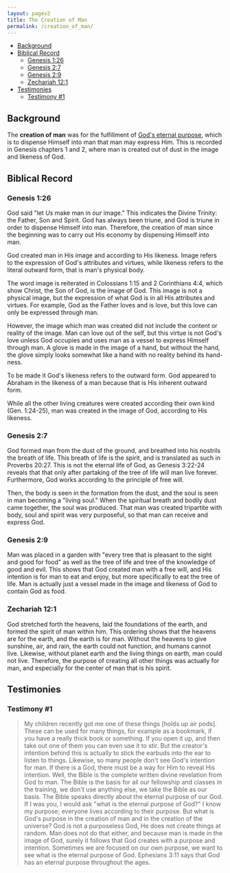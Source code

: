 ```yaml
---
layout: pagev2
title: The Creation of Man
permalink: /creation_of_man/
---
```

- [Background](#background)
- [Biblical Record](#biblical-record)
  - [Genesis 1:26](#genesis-126)
  - [Genesis 2:7](#genesis-27)
  - [Genesis 2:9](#genesis-29)
  - [Zechariah 12:1](#zechariah-121)
- [Testimonies](#testimonies)
  - [Testimony #1](#testimony-1)

## Background

The **creation of man** was for the fulfillment of [God's eternal purpose](../economy), which is to dispense Himself into man that man may express Him. This is recorded in Genesis chapters 1 and 2, where man is created out of dust in the image and likeness of God.

## Biblical Record

### Genesis 1:26

God said "let *Us* make man in *our* image." This indicates the Divine Trinity: the Father, Son and Spirit. God has always been triune, and God is triune in order to dispense Himself into man. Therefore, the creation of man since the beginning was to carry out His economy by dispensing Himself into man.

God created man in His image and according to His likeness. Image refers to the expression of God's attributes and virtues, while likeness refers to the literal outward form, that is man's physical body. 

The word image is reiterated in Colossians 1:15 and 2 Corinthians 4:4, which show Christ, the Son of God, is the image of God. This image is not a physical image, but the expression of what God is in all His attributes and virtues. For example, God as the Father loves and is love, but this love can only be expressed through man.

However, the image which man was created did not include the content or reality of the image. Man can love out of the self, but this virtue is not God's love unless God occupies and uses man as a vessel to express Himself through man. A glove is made in the image of a hand, but without the hand, the glove simply looks somewhat like a hand with no reality behind its hand-ness.

To be made it God's likeness refers to the outward form. God appeared to Abraham in the likeness of a man because that is His inherent outward form. 

While all the other living creatures were created according their own kind (Gen. 1:24-25), man was created in the image of God, according to His likeness. 

### Genesis 2:7

God formed man from the dust of the ground, and breathed into his nostrils the breath of life. This breath of life is the spirit, and is translated as such in Proverbs 20:27. This is not the eternal life of God, as Genesis 3:22-24 reveals that that only after partaking of the tree of life will man live forever. Furthermore, God works according to the principle of free will. 

Then, the body is seen in the formation from the dust, and the soul is seen in man becoming a "living soul." When the spiritual breath and bodily dust came together, the soul was produced. That man was created tripartite with body, soul and spirit was very purposeful, so that man can receive and express God.

### Genesis 2:9

Man was placed in a garden with "every tree that is pleasant to the sight and good for food" as well as the tree of life and tree of the knowledge of good and evil. This shows that God created man with a free will, and His intention is for man to eat and enjoy, but more specifically to eat the tree of life. Man is actually just a vessel made in the image and likeness of God to contain God as food.

### Zechariah 12:1

God stretched forth the heavens, laid the foundations of the earth, and formed the spirit of man within him. This ordering shows that the heavens are for the earth, and the earth is for man. Without the heavens to give sunshine, air, and rain, the earth could not function, and humans cannot live. Likewise, without planet earth and the living things on earth, man could not live. Therefore, the purpose of creating all other things was actually for man, and especially for the center of man that is his spirit. 

## Testimonies

### Testimony #1

>My children recently got me one of these things [holds up air pods]. These can be used for many things, for example as a bookmark, if you have a really thick book or something. If you open it up, and then take out one of them you can even use it to stir. But the creator's intention behind this is actually to stick the earbuds into the ear to listen to things. Likewise, so many people don't see God's intention for man. If there is a God, there must be a way for Him to reveal His intention. Well, the Bible is the complete written divine revelation from God to man. The Bible is the basis for all our fellowship and classes in the training, we don't use anything else, we take the Bible as our basis. The Bible speaks directly about the eternal purpose of our God. If I was you, I would ask "what is the eternal purpose of God?" I know my purpose; everyone lives according to their purpose. But what is God's purpose in the creation of man and in the creation of the universe? God is not a purposeless God, He does not create things at random. Man does not do that either, and because man is made in the image of God, surely it follows that God creates with a purpose and intention. Sometimes we are focused on our own purpose, we want to see what is the eternal purpose of God. Ephesians 3:11 says that God has an eternal purpose throughout the ages. 